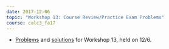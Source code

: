 ```yaml
---
date: 2017-12-06
topic: "Workshop 13: Course Review/Practice Exam Problems"
course: calc3_fa17
---
```


- [Problems](http://ckottke.ncf.edu/calc3_fa17/workshop13.pdf) and [solutions](http://ckottke.ncf.edu/calc3_fa17/workshop13_solns.pdf) for Workshop 13, held on 12/6.
